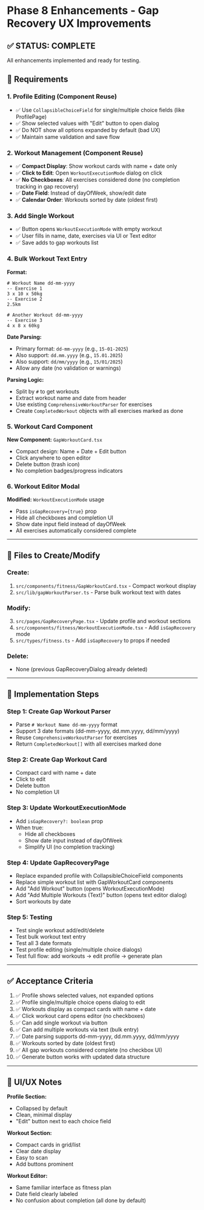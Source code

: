 # Phase 8 Enhancements - Gap Recovery UX Improvements

## ✅ **STATUS: COMPLETE**

All enhancements implemented and ready for testing.

## 🎯 **Requirements**

### **1. Profile Editing (Component Reuse)**
- ✅ Use `CollapsibleChoiceField` for single/multiple choice fields (like ProfilePage)
- ✅ Show selected values with "Edit" button to open dialog
- ✅ Do NOT show all options expanded by default (bad UX)
- ✅ Maintain same validation and save flow

### **2. Workout Management (Component Reuse)**
- ✅ **Compact Display**: Show workout cards with name + date only
- ✅ **Click to Edit**: Open `WorkoutExecutionMode` dialog on click
- ✅ **No Checkboxes**: All exercises considered done (no completion tracking in gap recovery)
- ✅ **Date Field**: Instead of dayOfWeek, show/edit date
- ✅ **Calendar Order**: Workouts sorted by date (oldest first)

### **3. Add Single Workout**
- ✅ Button opens `WorkoutExecutionMode` with empty workout
- ✅ User fills in name, date, exercises via UI or Text editor
- ✅ Save adds to gap workouts list

### **4. Bulk Workout Text Entry**
**Format:**
```
# Workout Name dd-mm-yyyy
-- Exercise 1
3 x 10 x 50kg
-- Exercise 2
2.5km

# Another Workout dd-mm-yyyy
-- Exercise 3
4 x 8 x 60kg
```

**Date Parsing:**
- Primary format: `dd-mm-yyyy` (e.g., `15-01-2025`)
- Also support: `dd.mm.yyyy` (e.g., `15.01.2025`)
- Also support: `dd/mm/yyyy` (e.g., `15/01/2025`)
- Allow any date (no validation or warnings)

**Parsing Logic:**
- Split by `#` to get workouts
- Extract workout name and date from header
- Use existing `ComprehensiveWorkoutParser` for exercises
- Create `CompletedWorkout` objects with all exercises marked as done

### **5. Workout Card Component**
**New Component:** `GapWorkoutCard.tsx`
- Compact design: Name + Date + Edit button
- Click anywhere to open editor
- Delete button (trash icon)
- No completion badges/progress indicators

### **6. Workout Editor Modal**
**Modified:** `WorkoutExecutionMode` usage
- Pass `isGapRecovery={true}` prop
- Hide all checkboxes and completion UI
- Show date input field instead of dayOfWeek
- All exercises automatically considered complete

---

## 📁 **Files to Create/Modify**

### **Create:**
1. `src/components/fitness/GapWorkoutCard.tsx` - Compact workout display
2. `src/lib/gapWorkoutParser.ts` - Parse bulk workout text with dates

### **Modify:**
3. `src/pages/GapRecoveryPage.tsx` - Update profile and workout sections
4. `src/components/fitness/WorkoutExecutionMode.tsx` - Add `isGapRecovery` mode
5. `src/types/fitness.ts` - Add `isGapRecovery` to props if needed

### **Delete:**
- None (previous GapRecoveryDialog already deleted)

---

## 🔄 **Implementation Steps**

### **Step 1: Create Gap Workout Parser**
- Parse `# Workout Name dd-mm-yyyy` format
- Support 3 date formats (dd-mm-yyyy, dd.mm.yyyy, dd/mm/yyyy)
- Reuse `ComprehensiveWorkoutParser` for exercises
- Return `CompletedWorkout[]` with all exercises marked done

### **Step 2: Create Gap Workout Card**
- Compact card with name + date
- Click to edit
- Delete button
- No completion UI

### **Step 3: Update WorkoutExecutionMode**
- Add `isGapRecovery?: boolean` prop
- When true:
  - Hide all checkboxes
  - Show date input instead of dayOfWeek
  - Simplify UI (no completion tracking)
  
### **Step 4: Update GapRecoveryPage**
- Replace expanded profile with CollapsibleChoiceField components
- Replace simple workout list with GapWorkoutCard components
- Add "Add Workout" button (opens WorkoutExecutionMode)
- Add "Add Multiple Workouts (Text)" button (opens text editor dialog)
- Sort workouts by date

### **Step 5: Testing**
- Test single workout add/edit/delete
- Test bulk workout text entry
- Test all 3 date formats
- Test profile editing (single/multiple choice dialogs)
- Test full flow: add workouts → edit profile → generate plan

---

## ✅ **Acceptance Criteria**

1. ✅ Profile shows selected values, not expanded options
2. ✅ Profile single/multiple choice opens dialog to edit
3. ✅ Workouts display as compact cards with name + date
4. ✅ Click workout card opens editor (no checkboxes)
5. ✅ Can add single workout via button
6. ✅ Can add multiple workouts via text (bulk entry)
7. ✅ Date parsing supports dd-mm-yyyy, dd.mm.yyyy, dd/mm/yyyy
8. ✅ Workouts sorted by date (oldest first)
9. ✅ All gap workouts considered complete (no checkbox UI)
10. ✅ Generate button works with updated data structure

---

## 🎨 **UI/UX Notes**

**Profile Section:**
- Collapsed by default
- Clean, minimal display
- "Edit" button next to each choice field

**Workout Section:**
- Compact cards in grid/list
- Clear date display
- Easy to scan
- Add buttons prominent

**Workout Editor:**
- Same familiar interface as fitness plan
- Date field clearly labeled
- No confusion about completion (all done by default)

